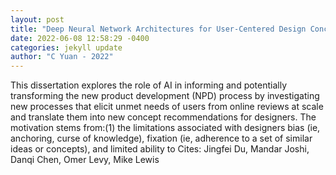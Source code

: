 ```yaml
--- 
layout: post 
title: "Deep Neural Network Architectures for User-Centered Design Concept Generation and Evaluation" 
date: 2022-06-08 12:58:29 -0400 
categories: jekyll update 
author: "C Yuan - 2022" 
--- 
```

This dissertation explores the role of AI in informing and potentially transforming the new product development (NPD) process by investigating new processes that elicit unmet needs of users from online reviews at scale and translate them into new concept recommendations for designers. The motivation stems from:(1) the limitations associated with designers bias (ie, anchoring, curse of knowledge), fixation (ie, adherence to a set of similar ideas or concepts), and limited ability to Cites: Jingfei Du, Mandar Joshi, Danqi Chen, Omer Levy, Mike Lewis
